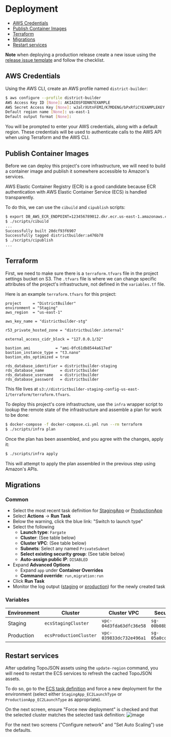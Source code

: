 # Deployment

- [AWS Credentials](#aws-credentials)
- [Publish Container Images](#publish-container-images)
- [Terraform](#terraform)
- [Migrations](#migrations)
- [Restart services](#restart-services)

**Note** when deploying a production release create a new issue using the [release issue template](../.github/ISSUE_TEMPLATE/release.md) and follow the checklist.

## AWS Credentials

Using the AWS CLI, create an AWS profile named `district-builder`:

```bash
$ aws configure --profile district-builder
AWS Access Key ID [None]: AKIAIOSFODNN7EXAMPLE
AWS Secret Access Key [None]: wJalrXUtnFEMI/K7MDENG/bPxRfiCYEXAMPLEKEY
Default region name [None]: us-east-1
Default output format [None]:
```

You will be prompted to enter your AWS credentials, along with a default region. These credentials will be used to authenticate calls to the AWS API when using Terraform and the AWS CLI.

## Publish Container Images

Before we can deploy this project's core infrastructure, we will need to build a container image and publish it somewhere accessible to Amazon's services.

AWS Elastic Container Registry (ECR) is a good candidate because ECR authentication with AWS Elastic Container Service (ECS) is handled transparently.

To do this, we can use the `cibuild` and `cipublish` scripts:

```bash
$ export DB_AWS_ECR_ENDPOINT=123456789012.dkr.ecr.us-east-1.amazonaws.com
$ ./scripts/cibuild
...
Successfully built 20dcf93f6907
Successfully tagged districtbuilder:a476b78
$ ./scripts/cipublish
...
```

## Terraform

First, we need to make sure there is a `terraform.tfvars` file in the project settings bucket on S3. The `.tfvars` file is where we can change specific attributes of the project's infrastructure, not defined in the `variables.tf` file.

Here is an example `terraform.tfvars` for this project:

```hcl
project     = "DistrictBuilder"
environment = "Staging"
aws_region  = "us-east-1"

aws_key_name = "districtbuilder-stg"

r53_private_hosted_zone = "districtbuilder.internal"

external_access_cidr_block = "127.0.0.1/32"

bastion_ami           = "ami-0fc61db8544a617ed"
bastion_instance_type = "t3.nano"
bastion_ebs_optimized = true

rds_database_identifier = districtbuilder-staging
rds_database_name       = districtbuilder
rds_database_username   = districtbuilder
rds_database_password   = districtbuilder
```

This file lives at `s3://districtbuilder-staging-config-us-east-1/terraform/terraform.tfvars`.

To deploy this project's core infrastructure, use the `infra` wrapper script to lookup the remote state of the infrastructure and assemble a plan for work to be done:

```bash
$ docker-compose -f docker-compose.ci.yml run --rm terraform
$ ./scripts/infra plan
```

Once the plan has been assembled, and you agree with the changes, apply it:

```bash
$ ./scripts/infra apply
```

This will attempt to apply the plan assembled in the previous step using Amazon's APIs.

## Migrations

### Common

- Select the most recent task definition for [StagingApp](https://console.aws.amazon.com/ecs/home?region=us-east-1#/taskDefinitions/StagingApp/status/ACTIVE) or [ProductionApp](https://console.aws.amazon.com/ecs/home?region=us-east-1#/taskDefinitions/ProductionApp/status/ACTIVE)
- Select **Actions** -> **Run Task**
- Below the warning, click the blue link: "Switch to launch type"
- Select the following
  - **Launch type**: `Fargate`
  - **Cluster**: (See table below)
  - **Cluster VPC**: (See table below)
  - **Subnets**: Select any named `PrivateSubnet`
  - **Select existing security group**: (See table below)
  - **Auto-assign public IP**: `DISABLED`
- Expand **Advanced Options**
  - Expand `app` under **Container Overrides**
  - **Command override**: `run,migration:run`
- Click **Run Task**
- Monitor the log output ([staging](https://console.aws.amazon.com/cloudwatch/home?region=us-east-1#logsV2:log-groups/log-group/logStagingApp) or [production](https://console.aws.amazon.com/cloudwatch/home?region=us-east-1#logsV2:log-groups/log-group/logProductionApp)) for the newly created task

### Variables

| Environment | Cluster                | Cluster VPC             | Security Group         |
|-------------|------------------------|-------------------------|------------------------|
| Staging     | `ecsStagingCluster`    | `vpc-04d3fda63dfc36e58` | `sg-00b08b20f31addcc1` |
| Production  | `ecsProductionCluster` | `vpc-039833dc732e496a1` | `sg-05a0cca2a9f5b57a3` |

## Restart services

After updating TopoJSON assets using the `update-region` command, you will need to restart the ECS services to refresh the cached TopoJSON assets.

To do so, go to the [ECS task definition](https://console.aws.amazon.com/ecs/home?region=us-east-1#/taskDefinitions) and force a new deployment for the environment (select either `StagingApp_EC2LaunchType` or `ProductionApp_EC2LaunchType` as appropriate).

On the next screen, ensure "Force new deployment" is checked and that the selected cluster matches the selected task definition:
![image](https://user-images.githubusercontent.com/4432106/120369867-e4fabd80-c2e1-11eb-9679-c0a7fa76868d.png)

For the next two screens ("Configure network" and "Set Auto Scaling") use the defaults.

